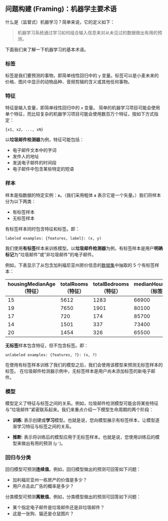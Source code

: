 ## 问题构建 (Framing)：机器学主要术语

什么是（监督式）机器学习？简单来说，它的定义如下：

> 机器学习系统通过学习如何组合输入信息来对从未见过的数据做出有用的预测。

下面我们来了解一下机器学习的基本术语。

### 标签

标签是我们要预测的事物，即简单线性回归中的 `y` 变量。标签可以是小麦未来的价格、图片中显示的动物品种、音频剪辑的含义或其他任何事物。

### 特征

特征是输入变量，即简单线性回归中的 `x` 变量。 简单的机器学习项目可能会使用单个特征，而比较复杂的机器学习项目可能会使用数百万个特征，按如下方式指定：

```
{x1, x2, ..., xN}
```

以**垃圾邮件检测器**为例，特征可能包括：

- 电子邮件文本中的字词
- 发件人的地址
- 发送电子邮件的时间段
- 电子邮件中包含某些特定的短语

### 样本

样本是指数据的特定实例：**`x`**。（我们采用粗体 **`x`** 表示它是一个矢量。）我们将样本分为以下两类：

- 有标签样本
- 无标签样本

有标签样本同时包含特征和标签。即：

```
labeled examples: {features, label}: (x, y)
```

我们使用**有标签**样本来训练模型。以**垃圾邮件检测器**为例，有标签样本是用户**明确标记**为“垃圾邮件”或“非垃圾邮件”的电子邮件。

例如，下表显示了从包含加利福尼亚州房价信息的[数据集][dataset]中抽取的 5 个有标签样本：

| housingMedianAge（特征） | totalRooms（特征） | totalBedrooms（特征） | medianHouseValue（标签） |
|----|------|------|-------|
| 15 | 5612 | 1283 | 66900 |
| 19 | 7650 | 1901 | 80100 |
| 17 | 720  | 174  | 85700 |
| 14 | 1501 | 337  | 73400 |
| 20 | 1454 | 326  | 65500 |

**无标签**样本包含特征，但不包含标签。即：

```
unlabeled examples: {features, ?}: (x, ?)
```

在使用有标签样本训练了我们的模型之后，我们会使用该模型来预测无标签样本的标签。 在垃圾邮件检测器示例中，无标签样本是用户尚未添加标签的新电子邮件。

### 模型

模型定义了特征与标签之间的关系。例如，垃圾邮件检测模型可能会将某些特征与“垃圾邮件”紧密联系起来。我们来重点介绍一下模型生命周期的两个阶段：

- **训练**: 表示创建或**学习**模型。也就是说，您向模型展示有标签样本，让模型逐渐学习特征与标签之间的关系。

- **推断**: 表示将训练后的模型应用于无标签样本。也就是说，您使用训练后的模型来做出有用的预测 (`y'`)。

### 回归与分类

回归模型可预测**连续值**。例如，回归模型做出的预测可回答如下问题：

- 加利福尼亚州一栋房产的价值是多少？
- 用户点击此广告的概率是多少？

分类模型可预测**离散值**。例如，分类模型做出的预测可回答如下问题：

- 某个指定电子邮件是垃圾邮件还是非垃圾邮件？
- 这是一张狗、猫还是仓鼠图片？

[dataset]: https://developers.google.com/machine-learning/crash-course/california-housing-data-description